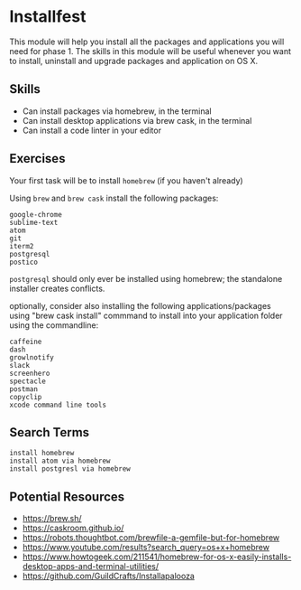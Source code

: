 # Installfest

This module will help you install all the packages and applications you will
need for phase 1. The skills in this module will be useful whenever you want to
install, uninstall and upgrade packages and application on OS X.

## Skills

- Can install packages via homebrew, in the terminal
- Can install desktop applications via brew cask, in the terminal
- Can install a code linter in your editor

## Exercises

Your first task will be to install `homebrew` (if you haven't already)

Using `brew` and `brew cask` install the following packages:

```
google-chrome
sublime-text
atom
git
iterm2
postgresql
postico
```

`postgresql` should only ever be installed using homebrew; the standalone
installer creates conflicts.

optionally, consider also installing the following applications/packages using "brew cask install" commmand to install into your application folder using the commandline:

```
caffeine
dash
growlnotify
slack
screenhero
spectacle
postman
copyclip
xcode command line tools
```

## Search Terms

```
install homebrew
install atom via homebrew
install postgresl via homebrew
```

## Potential Resources

- https://brew.sh/
- https://caskroom.github.io/
- https://robots.thoughtbot.com/brewfile-a-gemfile-but-for-homebrew
- https://www.youtube.com/results?search_query=os+x+homebrew
- https://www.howtogeek.com/211541/homebrew-for-os-x-easily-installs-desktop-apps-and-terminal-utilities/
- https://github.com/GuildCrafts/Installapalooza

